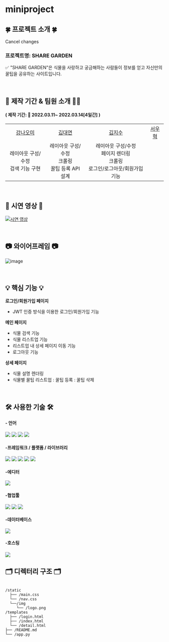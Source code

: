 # miniproject
<h2>🍀 프로젝트 소개 🍀</h2>
Cancel changes
<h3>프로젝트명: SHARE GARDEN </h3>
<p> ✅ "SHARE GARDEN"은 식물을 사랑하고 궁금해하는 사람들이 정보를 얻고 자신만의 꿀팁을 공유하는 사이트입니다. </p>

<br>

<h2>📅 제작 기간 & 팀원 소개 👨‍💻</h2>

<h4>( 제작 기간: 📆 2022.03.11~ 2022.03.14[4일간] )</h4>

<table>
    <tr>
        <td align="center">
        <a href="">강나오미</a>
        </td>
        <td align="center">
        <a href="">김대연</a>
        </td>
        <td align="center">
        <a href="">김지수</a>
        </td>
        <td align="center">
        <a href="">서우혁</a>
        </td>
    </tr>
    <tr>
        <td align="center"> 레이아웃 구성/수정<br>검색 기능 구현
        </td>
        <td align="center">레이아웃 구성/수정<br>크롤링<br>꿀팁 등록 API 설계
        </td>
        <td align="center">레이아웃 구성/수정<br>페이지 렌더링<br>크롤링<br>로그인/로그아웃/회원가입 기능
        </td>
    </tr>
</table>

<br>

<h2> 🎥 시연 영상 🎥 </h2>

[![시연 영상](https://user-images.githubusercontent.com/98294357/158057212-74cf48ff-bb0c-4b26-a808-63ca56b41020.png)](https://youtu.be/IhlowL-8jBg)

<br>

<h2> 📷 와이어프레임 📷 </h2>

![image](https://user-images.githubusercontent.com/98294357/158056430-3468e127-3f1a-49ad-b6dd-84dc5f271825.png)

<br>

<h2> 💡 핵심 기능 💡 </h2>

**로그인/회원가입 페이지**
+ JWT 인증 방식을 이용한 로그인/회원가입 기능

**메인 페이지**
+ 식물 검색 기능
+ 식물 리스트업 기능
+ 리스트업 내 상세 페이지 이동 기능
+ 로그아웃 기능

**상세 페이지**
+ 식물 설명 렌더링
+ 식물별 꿀팁 리스트업
  : 꿀팁 등록
  : 꿀팁 삭제

<br>

<h2>🛠 사용한 기술 🛠</h2>

<h4>- 언어</h4>
<p float="left">
<img src="https://img.shields.io/badge/html5-E34F26?style=for-the-badge&logo=html5&logoColor=white">
<img src="https://img.shields.io/badge/CSS-1572B6?style=for-the-badge&logo=CSS&logoColor=white">
<img src="https://img.shields.io/badge/JavaScript-F7DF1E?style=for-the-badge&logo=JavaScript&logoColor=white">
<img src="https://img.shields.io/badge/python-3670A0?style=for-the-badge&logo=python&logoColor=ffdd54">
</p>

<h4>-프레임워크 / 플랫폼 / 라이브러리</h4>
<p float="left">
<img src="https://img.shields.io/badge/jquery-%230769AD.svg?style=for-the-badge&logo=jquery&logoColor=white">
<img src="https://img.shields.io/badge/bootstrap-%23563D7C.svg?style=for-the-badge&logo=bootstrap&logoColor=white">
<img src="https://img.shields.io/badge/JWT-black?style=for-the-badge&logo=JSON%20web%20tokens">
<img src="https://img.shields.io/badge/Jinja-7952B3?style=for-the-badge&logo=Jinja&logoColor=white">
<img src="https://img.shields.io/badge/Flask-00ffff?style=for-the-badge&logo=Flask&logoColor=black">
</p>

<h4>-에디터</h4>
<img src="https://img.shields.io/badge/pycharm-143?style=for-the-badge&logo=pycharm&logoColor=black&color=black&labelColor=brightgreen">

<h4>-협업툴</h4>
<p float="left">
<img src="https://img.shields.io/badge/github-%23121011.svg?style=for-the-badge&logo=github&logoColor=white">
<img src="https://img.shields.io/badge/git-F05032?style=for-the-badge&logo=git&logoColor=white">
<img src="https://img.shields.io/badge/Notion-ff00ff?style=for-the-badge&logo=Notion&logoColor=white">
</p>
<h4>-데이터베이스</h4>
<img src="https://img.shields.io/badge/MongoDB-%234ea94b.svg?style=for-the-badge&logo=mongodb&logoColor=white">

<h4>-호스팅<h4><img src="https://img.shields.io/badge/AWS-%23FF9900.svg?style=for-the-badge&logo=amazon-aws&logoColor=white">

<br>  
  
<h2>🗂 디렉터리 구조 🗂</h2>
<pre>
<code>
/static
  ├── /main.css
  └── /nav.css
  └──/img
     └── /logo.png
/templates
  ├── /login.html
  ├── /index.html
  └── /detail.html
├── /README.md
└── /app.py
</code>
</pre>
